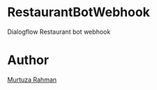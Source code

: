 # RestaurantBotWebhook
Dialogflow Restaurant bot webhook

# Author
[Murtuza Rahman](https://github.com/Developer199239)
